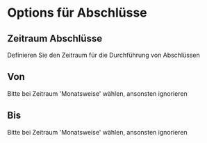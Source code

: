 # Options für Abschlüsse

## Zeitraum Abschlüsse

Definieren Sie den Zeitraum für die Durchführung von Abschlüssen

## Von

Bitte bei Zeitraum 'Monatsweise' wählen, ansonsten ignorieren

## Bis

Bitte bei Zeitraum 'Monatsweise' wählen, ansonsten ignorieren

